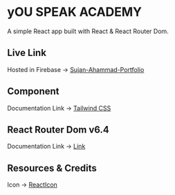 # yOU SPEAK ACADEMY

A simple React app built with React & React Router Dom.

## Live Link
Hosted in Firebase -> [Sujan-Ahammad-Portfolio](https://sujan-ahammad.web.app/)


<!-- ## API 
Vercel Repo -> [Vercel](https://final-assaignment-project-server.vercel.app/) -->


## Component 
Documentation Link -> [Tailwind CSS](https://tailwindcss.com/docs/guides/vite)

## React Router Dom v6.4 

Documentation Link -> [Link](https://reactrouter.com/en/main/start/overview)

## Resources & Credits

Icon -> [ReactIcon](https://react-icons.github.io/react-icons/)

<!-- Payment Implementition -> [LottieFiles](https://stripe.com/docs/js) -->